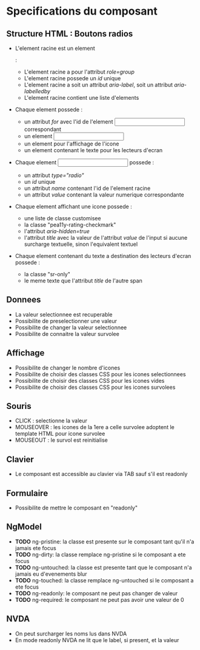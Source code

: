 Specifications du composant
===========================

Structure HTML : Boutons radios
-------------------------------
* L'element racine est un element <div> :
  * L'element racine a pour l'attribut *role=group*
  * L'element racine possede un *id* unique
  * L'element racine a soit un attribut *aria-label*, soit un attribut *aria-labelledby*
  * L'element racine contient une liste d'elements <label>

* Chaque element <label> possede :
  * un attribut *for* avec l'id de l'element <input> correspondant
  * un element <input>
  * un element <span> pour l'affichage de l'icone
  * un element <span> contenant le texte pour les lecteurs d'ecran

* Chaque element <input> possede :
  * un attribut *type="radio"*
  * un *id* unique
  * un attribut *name* contenant l'id de l'element racine
  * un attribut *value* contenant la valeur numerique correspondante

* Chaque element <span> affichant une icone possede :
  * une liste de classe customisee
  * la classe "pea11y-rating-checkmark"
  * l'attribut *aria-hidden=true*
  * l'attribut *title* avec la valeur de l'attribut *value* de l'input si aucune surcharge textuelle, sinon l'equivalent textuel

* Chaque element <span> contenant du texte a destination des lecteurs d'ecran possede :
  * la classe "sr-only"
  * le meme texte que l'attribut *title* de l'autre span


Donnees
-------
* La valeur selectionnee est recuperable
* Possibilite de preselectionner une valeur
* Possibilite de changer la valeur selectionnee
* Possibilite de connaitre la valeur survolee


Affichage
---------
* Possibilite de changer le nombre d'icones
* Possibilite de choisir des classes CSS pour les icones selectionnees
* Possibilite de choisir des classes CSS pour les icones vides
* Possibilite de choisir des classes CSS pour les icones survolees

Souris
------
* CLICK : selectionne la valeur
* MOUSEOVER : les icones de la 1ere a celle survolee adoptent le template HTML pour icone survolee
* MOUSEOUT : le survol est reinitialise

Clavier
-------
* Le composant est accessible au clavier via TAB sauf s'il est readonly

Formulaire
----------
* Possibilite de mettre le composant en "readonly"

NgModel
-------
- **TODO** ng-pristine: la classe est presente sur le composant tant qu'il n'a jamais ete focus
- **TODO** ng-dirty: la classe remplace ng-pristine si le composant a ete focus
- **TODO** ng-untouched: la classe est presente tant que le composant n'a jamais eu d'evenements blur
- **TODO** ng-touched: la classe remplace ng-untouched si le composant a ete focus
- **TODO** ng-readonly: le composant ne peut pas changer de valeur
- **TODO** ng-required: le composant ne peut pas avoir une valeur de 0

NVDA
----
* On peut surcharger les noms lus dans NVDA
* En mode readonly NVDA ne lit que le label, si present, et la valeur
